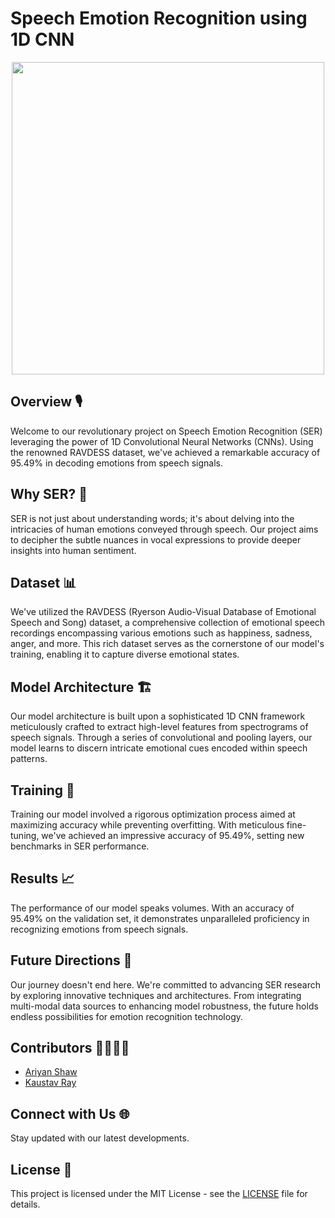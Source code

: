 # Speech Emotion Recognition using 1D CNN

<div align="center">
  <img src="https://i.postimg.cc/XqnkMYgp/Untitled.png" width="500px">
</div>

## Overview 🎙️

Welcome to our revolutionary project on Speech Emotion Recognition (SER) leveraging the power of 1D Convolutional Neural Networks (CNNs). Using the renowned RAVDESS dataset, we've achieved a remarkable accuracy of 95.49% in decoding emotions from speech signals.

## Why SER? 🤔

SER is not just about understanding words; it's about delving into the intricacies of human emotions conveyed through speech. Our project aims to decipher the subtle nuances in vocal expressions to provide deeper insights into human sentiment.

## Dataset 📊

We've utilized the RAVDESS (Ryerson Audio-Visual Database of Emotional Speech and Song) dataset, a comprehensive collection of emotional speech recordings encompassing various emotions such as happiness, sadness, anger, and more. This rich dataset serves as the cornerstone of our model's training, enabling it to capture diverse emotional states.

## Model Architecture 🏗️

Our model architecture is built upon a sophisticated 1D CNN framework meticulously crafted to extract high-level features from spectrograms of speech signals. Through a series of convolutional and pooling layers, our model learns to discern intricate emotional cues encoded within speech patterns.

## Training 🚀

Training our model involved a rigorous optimization process aimed at maximizing accuracy while preventing overfitting. With meticulous fine-tuning, we've achieved an impressive accuracy of 95.49%, setting new benchmarks in SER performance.

## Results 📈

The performance of our model speaks volumes. With an accuracy of 95.49% on the validation set, it demonstrates unparalleled proficiency in recognizing emotions from speech signals.

## Future Directions 🚀

Our journey doesn't end here. We're committed to advancing SER research by exploring innovative techniques and architectures. From integrating multi-modal data sources to enhancing model robustness, the future holds endless possibilities for emotion recognition technology.

## Contributors 👩‍💻👨‍💻

- [Ariyan Shaw](https://github.com/LookOutForMe)
- [Kaustav Ray](https://github.com/kaustav4646)

## Connect with Us 🌐

Stay updated with our latest developments.

## License 📜

This project is licensed under the MIT License - see the [LICENSE](LICENSE) file for details.
